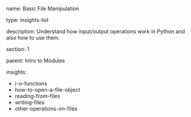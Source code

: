name: Basic File Manipulation

type: insights-list

description: Understand how input/output operations work in Python and also how to use them.

section: 1

parent: Intro to Modules

insights:
  - i-o-functions
  - how-to-open-a-file-object
  - reading-from-files
  - writing-files
  - other-operations-on-files
